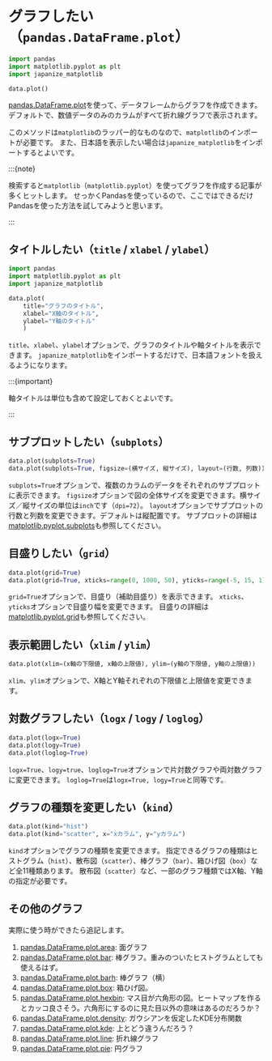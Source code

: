 # グラフしたい（``pandas.DataFrame.plot``）

```python
import pandas
import matplotlib.pyplot as plt
import japanize_matplotlib

data.plot()
```

[pandas.DataFrame.plot](https://pandas.pydata.org/pandas-docs/stable/reference/api/pandas.DataFrame.plot.html)を使って、データフレームからグラフを作成できます。
デフォルトで、数値データのみのカラムがすべて折れ線グラフで表示されます。

このメソッドは``matplotlib``のラッパー的なものなので、``matplotlib``のインポートが必要です。
また、日本語を表示したい場合は``japanize_matplotlib``をインポートするとよいです。

:::{note}

検索すると``matplotlib``（``matplotlib.pyplot``）を使ってグラフを作成する記事が多くヒットします。
せっかくPandasを使っているので、ここではできるだけPandasを使った方法を試してみようと思います。

:::

## タイトルしたい（``title`` / ``xlabel`` / ``ylabel``）

```python
import pandas
import matplotlib.pyplot as plt
import japanize_matplotlib

data.plot(
    title="グラフのタイトル",
    xlabel="X軸のタイトル",
    ylabel="Y軸のタイトル"
    )
```

``title``、``xlabel``、``ylabel``オプションで、グラフのタイトルや軸タイトルを表示できます。
``japanize_matplotlib``をインポートするだけで、日本語フォントを扱えるようになります。

:::{important}

軸タイトルは単位も含めて設定しておくとよいです。

:::

## サブプロットしたい（``subplots``）

```python
data.plot(subplots=True)
data.plot(subplots=True, figsize=(横サイズ, 縦サイズ), layout=(行数, 列数))
```

``subplots=True``オプションで、複数のカラムのデータをそれぞれのサブプロットに表示できます。
``figsize``オプションで図の全体サイズを変更できます。横サイズ／縦サイズの単位は``inch``です（``dpi=72``）。
``layout``オプションでサブプロットの行数と列数を変更できます。デフォルトは縦配置です。
サブプロットの詳細は[matplotlib.pyplot.subplots](https://matplotlib.org/stable/api/_as_gen/matplotlib.pyplot.subplots.html)も参照してください。

## 目盛りしたい（``grid``）

```python
data.plot(grid=True)
data.plot(grid=True, xticks=range(0, 1000, 50), yticks=range(-5, 15, 1))
```

``grid=True``オプションで、目盛り（補助目盛り）を表示できます。
``xticks``、``yticks``オプションで目盛り幅を変更できます。
目盛りの詳細は[matplotlib.pyplot.grid](https://matplotlib.org/stable/api/_as_gen/matplotlib.pyplot.grid.html)も参照してください。

## 表示範囲したい（``xlim`` / ``ylim``）

```python
data.plot(xlim=(x軸の下限値, x軸の上限値), ylim=(y軸の下限値, y軸の上限値))
```

``xlim``、``ylim``オプションで、X軸とY軸それぞれの下限値と上限値を変更できます。

## 対数グラフしたい（``logx`` / ``logy`` / ``loglog``）

```python
data.plot(logx=True)
data.plot(logy=True)
data.plot(loglog=True)
```

``logx=True``、``logy=true``、``loglog=True``オプションで片対数グラフや両対数グラフに変更できます。
``loglog=True``は``logx=True, logy=True``と同等です。

## グラフの種類を変更したい（``kind``）

```python
data.plot(kind="hist")
data.plot(kind="scatter", x="xカラム", y="yカラム")
```

``kind``オプションでグラフの種類を変更できます。
指定できるグラフの種類はヒストグラム（``hist``）、散布図（``scatter``）、棒グラフ（``bar``）、箱ひげ図（``box``）など全11種類あります。
散布図（``scatter``）など、一部のグラフ種類ではX軸、Y軸の指定が必要です。


## その他のグラフ

実際に使う時ができたら追記します。

1. [pandas.DataFrame.plot.area](https://pandas.pydata.org/pandas-docs/stable/reference/api/pandas.DataFrame.plot.area.html): 面グラフ
1. [pandas.DataFrame.plot.bar](https://pandas.pydata.org/pandas-docs/stable/reference/api/pandas.DataFrame.plot.bar.html): 棒グラフ。重みのついたヒストグラムとしても使えるはず。
1. [pandas.DataFrame.plot.barh](https://pandas.pydata.org/pandas-docs/stable/reference/api/pandas.DataFrame.plot.barh.html): 棒グラフ（横）
1. [pandas.DataFrame.plot.box](https://pandas.pydata.org/pandas-docs/stable/reference/api/pandas.DataFrame.plot.box.html): 箱ひげ図。
1. [pandas.DataFrame.plot.hexbin](https://pandas.pydata.org/pandas-docs/stable/reference/api/pandas.DataFrame.plot.hexbin.html): マス目が六角形の図。ヒートマップを作るとカッコ良さそう。六角形にするのに見た目以外の意味はあるのだろうか？
1. [pandas.DataFrame.plot.density](https://pandas.pydata.org/pandas-docs/stable/reference/api/pandas.DataFrame.plot.density.html): ガウシアンを仮定したKDE分布関数
1. [pandas.DataFrame.plot.kde](https://pandas.pydata.org/pandas-docs/stable/reference/api/pandas.DataFrame.plot.kde.html): 上とどう違うんだろう？
1. [pandas.DataFrame.plot.line](https://pandas.pydata.org/pandas-docs/stable/reference/api/pandas.DataFrame.plot.line.html): 折れ線グラフ
1. [pandas.DataFrame.plot.pie](https://pandas.pydata.org/pandas-docs/stable/reference/api/pandas.DataFrame.plot.pie.html): 円グラフ
